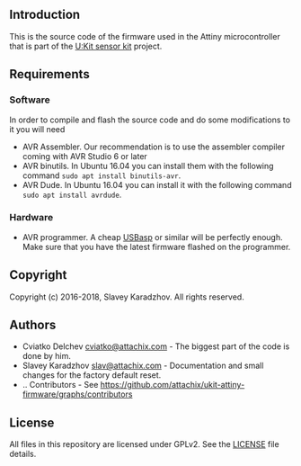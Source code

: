## Introduction

This is the source code of the firmware used in the Attiny microcontroller that is part of the [U:Kit sensor kit](https://github.com/attachix/ukit) project.

## Requirements
### Software

In order to compile and flash the source code and do some modifications to it you will need
* AVR Assembler. Our recommendation is to use the assembler compiler coming with AVR Studio 6 or later
* AVR binutils. In Ubuntu 16.04 you can install them with the following command `sudo apt install binutils-avr`.
* AVR Dude. In Ubuntu 16.04 you can install it with the following command `sudo apt install avrdude`.

### Hardware
* AVR programmer. A cheap [USBasp](http://www.fischl.de/usbasp/) or similar will be perfectly enough. Make sure that you have the latest firmware flashed on the programmer.

## Copyright
Copyright (c) 2016-2018, Slavey Karadzhov. All rights reserved.

## Authors
* Cviatko Delchev <cviatko@attachix.com> - The biggest part of the code is done by him.
* Slavey Karadzhov <slav@attachix.com> - Documentation and small changes for the factory default reset.
* .. Contributors - See https://github.com/attachix/ukit-attiny-firmware/graphs/contributors

## License
All files in this repository are licensed under GPLv2. See the [LICENSE](LICENSE) file details.